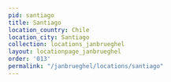 ```yaml
---
pid: santiago
title: Santiago
location_country: Chile
location_city: Santiago
collection: locations_janbrueghel
layout: locationpage_janbrueghel
order: '013'
permalink: "/janbrueghel/locations/santiago"
---
```

